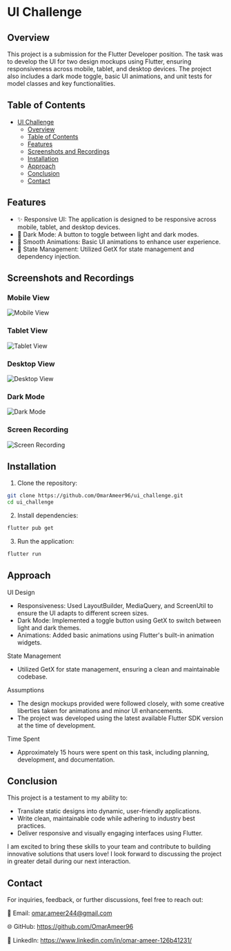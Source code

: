 # UI Challenge

## Overview

This project is a submission for the Flutter Developer position. The task was to develop the UI for two design mockups using Flutter, ensuring responsiveness across mobile, tablet, and desktop devices. The project also includes a dark mode toggle, basic UI animations, and unit tests for model classes and key functionalities.


## Table of Contents

- [UI Challenge](#ui-challenge)
  - [Overview](#overview)
  - [Table of Contents](#table-of-contents)
  - [Features](#features)
  - [Screenshots and Recordings](#screenshots-and-recordings)
  - [Installation](#installation)
  - [Approach](#approach)
  - [Conclusion](#conclusion)
  - [Contact](#contact)


## Features

- ✨ Responsive UI: The application is designed to be responsive across mobile, tablet, and desktop devices.
- 🌙 Dark Mode: A button to toggle between light and dark modes.
- 🎨 Smooth Animations: Basic UI animations to enhance user experience.
- 🧩 State Management: Utilized GetX for state management and dependency injection.


## Screenshots and Recordings

### Mobile View
![Mobile View](assets/mobile_view.png)

### Tablet View
![Tablet View](assets/tablet_view.png)

### Desktop View
![Desktop View](assets/desktop_view.png)

### Dark Mode
![Dark Mode](assets/dark_mode.png)

### Screen Recording
![Screen Recording](assets/screen_recording.gif)


## Installation

1. Clone the repository:

```sh
git clone https://github.com/OmarAmeer96/ui_challenge.git
cd ui_challenge
```

2. Install dependencies:

```sh
flutter pub get
```

3. Run the application:

```sh
flutter run
```


## Approach

UI Design

- Responsiveness: Used LayoutBuilder, MediaQuery, and ScreenUtil to ensure the UI adapts to different screen sizes.
- Dark Mode: Implemented a toggle button using GetX to switch between light and dark themes.
- Animations: Added basic animations using Flutter's built-in animation widgets.

State Management
- Utilized GetX for state management, ensuring a clean and maintainable codebase.

Assumptions

- The design mockups provided were followed closely, with some creative liberties taken for animations and minor UI enhancements.
- The project was developed using the latest available Flutter SDK version at the time of development.

Time Spent

- Approximately 15 hours were spent on this task, including planning, development, and documentation.


## Conclusion
This project is a testament to my ability to:

- Translate static designs into dynamic, user-friendly applications.
- Write clean, maintainable code while adhering to industry best practices.
- Deliver responsive and visually engaging interfaces using Flutter.

I am excited to bring these skills to your team and contribute to building innovative solutions that users love! I look forward to discussing the project in greater detail during our next interaction.


## Contact
For inquiries, feedback, or further discussions, feel free to reach out:

📧 Email: omar.ameer244@gmail.com

🌐 GitHub: https://github.com/OmarAmeer96

💬 LinkedIn: https://www.linkedin.com/in/omar-ameer-126b41231/
